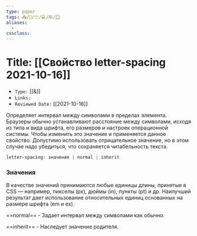 ```yaml
---
type: paper
tags: 📥️/📜️/🩳/💻/🕸/🪟
aliases:
  - 
cssclass: 
---
```




# Title: **[[Свойство letter-spacing 2021-10-16]]**
- `Type:` [[&]]
- `Links:`
- `Reviewed Date:` [[2021-10-16]]

Определяет интервал между символами в пределах элемента. Браузеры обычно устанавливают расстояние между символами, исходя из типа и вида шрифта, его размеров и настроек операционной системы. Чтобы изменить это значение и применяется данное свойство. Допустимо использовать отрицательное значение, но в этом случае надо убедиться, что сохраняется читабельность текста.

```css
letter-spacing: значение | normal | inherit
```

### Значения

В качестве значений принимаются любые единицы длины, принятые в CSS — например, пикселы (px), дюймы (in), пункты (pt) и др. Наилучший результат дает использование относительных единиц основанных на размере шрифта (em и ex).

==normal== - Задает интервал между символами как обычно.

==inherit== - Наследует значение родителя.